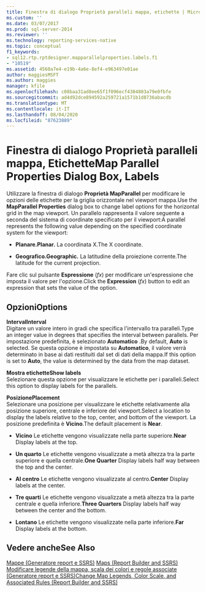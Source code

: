 ```yaml
---
title: Finestra di dialogo Proprietà paralleli mappa, etichette | Microsoft Docs
ms.custom: ''
ms.date: 03/07/2017
ms.prod: sql-server-2014
ms.reviewer: ''
ms.technology: reporting-services-native
ms.topic: conceptual
f1_keywords:
- sql12.rtp.rptdesigner.mapparallelproperties.labels.f1
- "10519"
ms.assetid: 4560a7e4-e19b-4a6e-8ef4-e963497e01ae
author: maggiesMSFT
ms.author: maggies
manager: kfile
ms.openlocfilehash: c08baa31ad8ee65f1f096ecf4304803a79e0fbfe
ms.sourcegitcommit: ad4d92dce894592a259721a1571b1d8736abacdb
ms.translationtype: MT
ms.contentlocale: it-IT
ms.lasthandoff: 08/04/2020
ms.locfileid: "87623889"
---
```

# <a name="map-parallel-properties-dialog-box-labels"></a><span data-ttu-id="307fa-102">Finestra di dialogo Proprietà paralleli mappa, Etichette</span><span class="sxs-lookup"><span data-stu-id="307fa-102">Map Parallel Properties Dialog Box, Labels</span></span>
  <span data-ttu-id="307fa-103">Utilizzare la finestra di dialogo **Proprietà MapParallel** per modificare le opzioni delle etichette per la griglia orizzontale nel viewport mappa.</span><span class="sxs-lookup"><span data-stu-id="307fa-103">Use the **MapParallel Properties** dialog box to change label options for the horizontal grid in the map viewport.</span></span> <span data-ttu-id="307fa-104">Un parallelo rappresenta il valore seguente a seconda del sistema di coordinate specificato per il viewport:</span><span class="sxs-lookup"><span data-stu-id="307fa-104">A parallel represents the following value depending on the specified coordinate system for the viewport:</span></span>  
  
-   <span data-ttu-id="307fa-105">**Planare.**</span><span class="sxs-lookup"><span data-stu-id="307fa-105">**Planar.**</span></span> <span data-ttu-id="307fa-106">La coordinata X.</span><span class="sxs-lookup"><span data-stu-id="307fa-106">The X coordinate.</span></span>  
  
-   <span data-ttu-id="307fa-107">**Geografico.**</span><span class="sxs-lookup"><span data-stu-id="307fa-107">**Geographic.**</span></span> <span data-ttu-id="307fa-108">La latitudine della proiezione corrente.</span><span class="sxs-lookup"><span data-stu-id="307fa-108">The latitude for the current projection.</span></span>  
  
 <span data-ttu-id="307fa-109">Fare clic sul pulsante **Espressione** (*fx*) per modificare un'espressione che imposta il valore per l'opzione.</span><span class="sxs-lookup"><span data-stu-id="307fa-109">Click the **Expression** (*fx*) button to edit an expression that sets the value of the option.</span></span>  
  
## <a name="options"></a><span data-ttu-id="307fa-110">Opzioni</span><span class="sxs-lookup"><span data-stu-id="307fa-110">Options</span></span>  
 <span data-ttu-id="307fa-111">**Interval**</span><span class="sxs-lookup"><span data-stu-id="307fa-111">**Interval**</span></span>  
 <span data-ttu-id="307fa-112">Digitare un valore intero in gradi che specifica l'intervallo tra paralleli.</span><span class="sxs-lookup"><span data-stu-id="307fa-112">Type an integer value in degrees that specifies the interval between parallels.</span></span> <span data-ttu-id="307fa-113">Per impostazione predefinita, è selezionato **Automatico** .</span><span class="sxs-lookup"><span data-stu-id="307fa-113">By default, **Auto** is selected.</span></span> <span data-ttu-id="307fa-114">Se questa opzione è impostata su **Automatico**, il valore verrà determinato in base ai dati restituiti dal set di dati della mappa.</span><span class="sxs-lookup"><span data-stu-id="307fa-114">If this option is set to **Auto**, the value is determined by the data from the map dataset.</span></span>  
  
 <span data-ttu-id="307fa-115">**Mostra etichette**</span><span class="sxs-lookup"><span data-stu-id="307fa-115">**Show labels**</span></span>  
 <span data-ttu-id="307fa-116">Selezionare questa opzione per visualizzare le etichette per i paralleli.</span><span class="sxs-lookup"><span data-stu-id="307fa-116">Select this option to display labels for the parallels.</span></span>  
  
 <span data-ttu-id="307fa-117">**Posizione**</span><span class="sxs-lookup"><span data-stu-id="307fa-117">**Placement**</span></span>  
 <span data-ttu-id="307fa-118">Selezionare una posizione per visualizzare le etichette relativamente alla posizione superiore, centrale e inferiore del viewport.</span><span class="sxs-lookup"><span data-stu-id="307fa-118">Select a location to display the labels relative to the top, center, and bottom of the viewport.</span></span> <span data-ttu-id="307fa-119">La posizione predefinita è **Vicino**.</span><span class="sxs-lookup"><span data-stu-id="307fa-119">The default placement is **Near**.</span></span>  
  
-   <span data-ttu-id="307fa-120">**Vicino** Le etichette vengono visualizzate nella parte superiore.</span><span class="sxs-lookup"><span data-stu-id="307fa-120">**Near** Display labels at the top.</span></span>  
  
-   <span data-ttu-id="307fa-121">**Un quarto** Le etichette vengono visualizzate a metà altezza tra la parte superiore e quella centrale.</span><span class="sxs-lookup"><span data-stu-id="307fa-121">**One Quarter** Display labels half way between the top and the center.</span></span>  
  
-   <span data-ttu-id="307fa-122">**Al centro** Le etichette vengono visualizzate al centro.</span><span class="sxs-lookup"><span data-stu-id="307fa-122">**Center** Display labels at the center.</span></span>  
  
-   <span data-ttu-id="307fa-123">**Tre quarti** Le etichette vengono visualizzate a metà altezza tra la parte centrale e quella inferiore.</span><span class="sxs-lookup"><span data-stu-id="307fa-123">**Three Quarters** Display labels half way between the center and the bottom.</span></span>  
  
-   <span data-ttu-id="307fa-124">**Lontano** Le etichette vengono visualizzate nella parte inferiore.</span><span class="sxs-lookup"><span data-stu-id="307fa-124">**Far** Display labels at the bottom.</span></span>  
  
## <a name="see-also"></a><span data-ttu-id="307fa-125">Vedere anche</span><span class="sxs-lookup"><span data-stu-id="307fa-125">See Also</span></span>  
 <span data-ttu-id="307fa-126">[Mappe &#40;Generatore report e SSRS&#41;](report-design/maps-report-builder-and-ssrs.md) </span><span class="sxs-lookup"><span data-stu-id="307fa-126">[Maps &#40;Report Builder and SSRS&#41;](report-design/maps-report-builder-and-ssrs.md) </span></span>  
 [<span data-ttu-id="307fa-127">Modificare legende della mappa, scala dei colori e regole associate &#40;Generatore report e SSRS&#41;</span><span class="sxs-lookup"><span data-stu-id="307fa-127">Change Map Legends, Color Scale, and Associated Rules &#40;Report Builder and SSRS&#41;</span></span>](report-design/change-map-legends-color-scale-and-associated-rules-report-builder-and-ssrs.md)  
  
  

